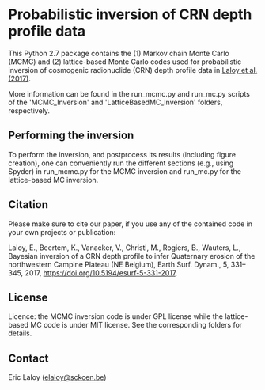 # Probabilistic inversion of CRN depth profile data

This Python 2.7 package contains the (1) Markov chain Monte Carlo (MCMC) and (2) lattice-based Monte Carlo codes 
used for probabilistic inversion of cosmogenic radionuclide (CRN) depth profile data in [Laloy et al. (2017)](https://doi.org/10.5194/esurf-5-331-2017).

More information can be found in the run_mcmc.py and run_mc.py scripts of the 'MCMC_Inversion' and 'LatticeBasedMC_Inversion' folders, respectively.

## Performing the inversion

To perform the inversion, and postprocess its results (including figure creation), one can conveniently run the different sections (e.g., using Spyder) 
in run_mcmc.py for the MCMC inversion and run_mc.py for the lattice-based MC inversion.

## Citation

Please make sure to cite our paper, if you use any of the contained code in your own projects or publication: 

Laloy, E., Beertem, K., Vanacker, V., Christl, M., Rogiers, B., Wauters, L., 
    Bayesian inversion of a CRN depth profile to infer Quaternary erosion of the 
    northwestern Campine Plateau (NE Belgium), Earth Surf. Dynam., 5, 331–345, 
    2017, https://doi.org/10.5194/esurf-5-331-2017.

## License

Licence: the MCMC inversion code is under GPL license while the lattice-based MC code is under MIT license. See the corresponding folders for details.

## Contact

Eric Laloy (elaloy@sckcen.be) 
